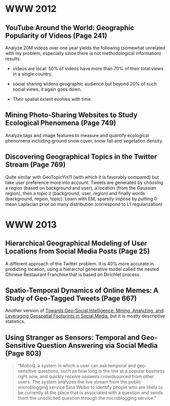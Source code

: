 # WWW 2012

## YouTube Around the World: Geographic Popularity of Videos (Page 241) 

Analyze 20M videos over one year yields the following (somewhat unrelated with my problem, especially since there is not methodological information) results:

-  videos are local: 50% of videos have more than 70% of their total views in a single country.

-  social sharing widens geographic audience but beyond 20% of such social views, it again goes down.

-  Their spatial extent evolves with time.

## Mining Photo-Sharing Websites to Study Ecological Phenomena (Page 749) 

Analyze tags and image features to measure and quantify ecological phenomena including ground snow cover, snow fall and vegetation density.

## Discovering Geographical Topics in the Twitter Stream (Page 769) 

Quite similar with GeoTopicYin11 (with which it is favorably compared) but take user preference more into account. Tweets are generated by choosing a region (based on background and user), a location (from the Gaussian region), then a topic z (background, user, region) and finally words (background, region, topic). Learn with EM, sparsity impose by putting 0 mean Laplacian prior on many distribution (correspond to L1 regularization)

# WWW 2013

## Hierarchical Geographical Modeling of User Locations from Social Media Posts (Page 25)

A different approach of the Twitter problem. It is 40% more accurate in predicting location, using a hierarchal generative model called the nested Chinese Restaurant Franchise that is based on Dirichlet process.

## Spatio-Temporal Dynamics of Online Memes: A Study of Geo-Tagged Tweets (Page 667)

Another version of [Towards Geo-Social Intelligence: Mining, Analyzing, and Leveraging Geospatial Footprints in Social Media](geo_social_intel.md), but it is mostly descriptive statistics.

## Using Stranger as Sensors: Temporal and Geo-Sensitive Question Answering via Social Media (Page 803) 

>   “MoboQ, a system in which a user can ask temporal and geo-sensitive questions, such as how long is the line at a popular business right now, and quickly receive answers crowdsourced from other users. The system analyzes the live stream from the public microblogging service Sina Weibo to identify people who are likely to be currently at the place that is associated with a question and sends them the unsolicited question through the microblogging service.”
